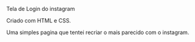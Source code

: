 

Tela de Login do instagram

Criado com HTML e CSS.

Uma simples pagina que tentei recriar o mais parecido com o instagram.
